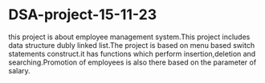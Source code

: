 # DSA-project-15-11-23
this project is about employee management system.This project includes data structure dubly linked list.The project is based on menu based switch statements construct.it has functions which perform insertion,deletion and searching.Promotion of employees is also there based on the parameter of salary.
